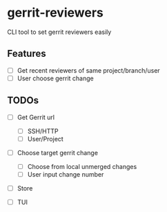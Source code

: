 # gerrit-reviewers
CLI tool to set gerrit reviewers easily

## Features

- [ ] Get recent reviewers of same project/branch/user
- [ ] User choose gerrit change

## TODOs

- [ ] Get Gerrit url
  - [ ] SSH/HTTP
  - [ ] User/Project
  
- [ ] Choose target gerrit change
  - [ ] Choose from local unmerged changes
  - [ ] User input change number
  
- [ ] Store 

- [ ] TUI
